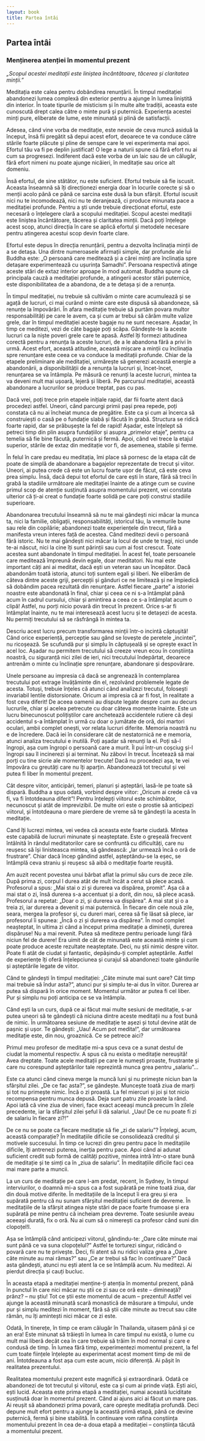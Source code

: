 ```yaml
---
layout: book
title: Partea întâi
---
```


## Partea întâi
### Menținerea atenției în momentul prezent

*„Scopul acestei meditații este liniștea încântătoare, tăcerea și claritatea minții.”*

Meditația este calea pentru dobândirea renunțării. În timpul meditației abandonezi lumea complexă din exterior pentru a ajunge în lumea liniștită din interior. În toate tipurile de misticism și în multe alte tradiții, aceasta este cunoscută drept calea către o minte pură și puternică. Experiența acestei minți pure, eliberate de lume, este minunată și plină de satisfacții.

Adesea, când vine vorba de meditație, este nevoie de ceva muncă asiduă la început, însă fii pregătit să depui acest efort, deoarece te va conduce către stările foarte plăcute și pline de senspe care le vei experimenta mai apoi. Efortul tău va fi pe deplin justificat! O lege a naturii spune că fără efort nu ai cum sa progresezi. Indiferent dacă este vorba de un laic sau de un călugăr, fără efort nimeni nu poate ajunge nicăieri, în meditație sau orice alt domeniu.

Însă efortul, de sine stătător, nu este suficient. Efortul trebuie să fie iscusit. Aceasta înseamnă să îți direcționezi energia doar în locurile corecte și să o menții acolo până ce până ce sarcina este dusă la bun sfârșit. Efortul iscusit nici nu te incomodează, nici nu te deranjează, ci produce minunata pace a meditației profunde. Pentru a ști unde trebuie direcționat efortul, este necesară o înțelegere clară a scopului meditației. Scopul acestei meditații este liniștea încântătoare, tăcerea și claritatea minții. Dacă poți înțelege acest scop, atunci direcția în care se aplică efortul și metodele necesare pentru atingerea acestui scop devin foarte clare.

Efortul este depus în direcția renunțării, pentru a dezvolta înclinația minții de a se detașa. Una dintre numeroasele afirmații simple, dar profunde ale lui Buddha este: „O persoană care meditează și a cărei minți are înclinația spre detașare experimentează cu ușurința Samadhi”. Persoana respectivă atinge aceste stări de extaz interior aproape în mod automat. Buddha spune că principala cauză a meditației profunde, a atingerii acestor stări puternice, este disponibilitatea de a abandona, de a te detașa și de a renunța.

În timpul meditației, nu trebuie să cultivăm o minte care acumulează și se agață de lucruri, ci mai curând o minte care este dispusă să abandoneze, să renunțe la împovărări. În afara meditație trebuie să purtăm povara multor responsabilități pe care le avem, ca și cum ar trebui să cărăm multe valize grele, dar în timpul meditației aceste bagaje nu ne sunt necesare. Așadar, în timp ce meditezi, vezi de câte bagaje poți scăpa. Gândește-te la aceste lucruri ca la niște poveri grele care te apasă. Astfel îți formezi atitudinea corectă pentru a renunța la aceste lucruri, de a le abandona fără a privi în urmă. Acest efort, această atitudine, această mișcare a minții cu înclinația spre renunțare este ceea ce va conduce la meditații profunde. Chiar de la etapele preliminare ale meditației, urmărește să generezi această energie a abandonării, a disponibilității de a renunța la lucruri și, încet-încet, renunțarea se va întâmpla. Pe măsură ce renunți la aceste lucruri, mintea ta va deveni mult mai ușoară, lejeră și liberă. Pe parcursul meditației, această abandonare a lucrurilor se produce treptat, pas cu pas.

Dacă vrei, poți trece prin etapele inițiale rapid, dar fii foarte atent dacă procedezi astfel. Uneori, când parcurgi primii pași prea repede, poți constata că nu ai încheiat munca de pregătire. Este ca și cum ai încerca să construiești o casă pe o fundație slabă și făcută în grabă. Structura se ridică foarte rapid, dar se prăbușește la fel de rapid! Așadar, este înțelept să petreci timp din plin asupra fundațiilor și asupra „primelor etaje”, pentru ca temelia să fie bine făcută, puternică și fermă. Apoi, când vei trece la etajul superior, stările de extaz din meditație vor fi, de asemenea, stabile și ferme.

În felul în care predau eu meditația, îmi place să pornesc de la etapa cât de poate de simplă de abandonare a bagajelor reprezentate de trecut și viitor. Uneori, ai putea crede că este un lucru foarte ușor de făcut, că este ceva prea simplu. Însă, dacă depui tot efortul de care ești în stare, fără să treci în grabă la stadiile următoare ale meditației înainte de a atinge cum se cuvine primul scop de atenție susținută asupra momentului prezent, vei constata ulterior că ți-ai creat o fundație foarte solidă pe care poți construi stadiile superioare.

Abandonarea trecutului înseamnă să nu te mai gândești nici măcar la munca ta, nici la familie, obligații, responsabilități, istoricul tău, la vremurile bune sau rele din copilărie; abandonezi toate experiențele din trecut, fără a manifesta vreun interes față de acestea. Când meditezi devii o persoană fără istoric. Nu te mai gândești nici măcar la locul de unde te tragi, nici unde te-ai născut, nici la cine îți sunt părinții sau cum ai fost crescut. Toate acestea sunt abandonate în timpul meditației. În acest fel, toate persoanele care meditează împreună devin egale, doar meditatori. Nu mai este important câți ani ai meditat, dacă ești un veteran sau un începător. Dacă abandonăm toată istoria, atunci toți suntem egali și liberi. Ne eliberăm de câteva dintre aceste griji, percepții și gânduri ce ne limitează și ne împiedică să dobândim pacea rezultată din renunțare. Astfel fiecare „parte” a istoriei noastre este abandonată în final, chiar și ceea ce ni s-a întâmplat până acum în cadrul cursului, chiar și amintirea a ceea ce s-a întâmplat acum o clipă! Astfel, nu porți nicio povară din trecut în prezent. Orice s-ar fi întâmplat înainte, nu te mai interesează acest lucru și te detașezi de acesta. Nu permiți trecutului să se răsfrângă în mintea ta.

Descriu acest lucru precum transformarea minții într-o incintă căptușită! Când orice experiență, percepție sau gând se lovește de peretele „incintei”, nu ricoșează. Se scufundă pur și simplu în căptușeală și se oprește exact în acel loc. Așadar nu permitem trecutului să creeze vreun ecou în conștiința noastră, cu siguranță nici zilei de ieri, nici trecutului îndepărtat, deoarece antrenăm o minte cu înclinație spre renunțare, abandonare și despovărare.

Unele persoane au impresia că dacă se angrenează în contemplarea trecutului pot extrage învățăminte din el, rezolvând problemele legate de acesta. Totuși, trebuie înțeles că atunci când analizezi trecutul, folosești invariabil lentile distorsionate. Oricum ai impresia că ar fi fost, în realitate a fost ceva diferit! De aceea oamenii au dispute legate despre cum au decurs lucrurile, chiar și acelea petrecute cu doar câteva momente înainte. Este un lucru binecunoscut polițiștilor care anchetează accidentele rutiere că deși accidentul s-a întâmplat în urmă cu doar o jumătate de oră, doi martori oculari, ambii complet onești, vor relata lucruri diferite. Memoria noastră nu e de încredere. Dacă iei în considerare cât de nestatornică ne e memoria, atunci analiza trecutului e inutilă. Poți așadar să renunți la el. Poți să-l îngropi, așa cum îngropi o persoană care a murit. Îl pui într-un coșciug și-l îngropi sau îl incinerezi și ai terminat. Nu zăbovi în trecut. Încetează să mai porți cu tine sicrie ale momentelor trecute! Dacă nu procedezi așa, te vei împovăra cu greutăți care nu îți aparțin. Abandonează tot trecutul și vei putea fi liber în momentul prezent.

Cât despre viitor, anticipări, temeri, planuri și așteptări, lasă-le pe toate să dispară. Buddha a spus odată, vorbind despre viitor: „Oricum ai crede că va fi, va fi întotdeauna diferit”! Pentru înțelepți viitorul este schimbător, necunoscut și atât de imprevizibil. De multe ori este o prostie să anticipezi viitorul, și întotdeauna o mare pierdere de vreme să te gândești la acesta în meditație.

Cand îți lucrezi mintea, vei vedea că aceasta este foarte ciudată. Mintea este capabilă de lucruri minunate și neașteptate. Este o greșeală frecvent întâlnită în rândul meditatorilor care se confruntă cu dificultăți, care nu reușesc să își linisteasca mintea, să gândească: „Iar urmează încă o oră de frustrare”. Chiar dacă încep gândind astfel, așteptându-se la eșec, se întâmplă ceva straniu și reușesc să aibă o meditație foarte reușită.

Am auzit recent povestea unui bărbat aflat la primul său curs de zece zile. După prima zi, corpul l durea atât de mult încât a cerut să plece acasă. Profesorul a spus: „Mai stai o zi și durerea va dispărea, promit”. Așa că a mai stat o zi, însă durerea s-a accentuat și a dorit, din nou, să plece acasă. Profesorul a repetat: „Doar o zi, și durerea va dispărea”. A mai stat și o a treia zi, iar durerea a devenit și mai puternică. În fiecare din cele nouă zile, seara, mergea la profesor și, cu dureri mari, cerea să fie lăsat să plece, iar profesorul îi spunea: „Încă o zi și durerea va dispărea”. În mod complet neașteptat, în ultima zi când a început prima meditație a dimineții, durerea dispăruse! Nu a mai revenit. Putea să mediteze pentru perioade lungi fără niciun fel de durere! Era uimit de cât de minunată este această minte și cum poate produce aceste rezultate neașteptate. Deci, nu știi nimic despre viitor. Poate fi atât de ciudat și fantastic, depășindu-ți complet așteptările. Astfel de experiențe îți oferă înțelepciunea și curajul să abandonezi toate gândurile și așteptările legate de viitor.

Când te gândești în timpul meditației: „Câte minute mai sunt oare? Cât timp mai trebuie să îndur asta?”, atunci pur și simplu te-ai dus în viitor. Durerea ar putea să dispară în orice moment. Momentul următor ar putea fi cel liber. Pur și simplu nu poți anticipa ce se va întâmpla.

Când ești la un curs, după ce ai făcut mai multe sesiuni de meditație, s-ar putea uneori să te gândești că niciuna dintre aceste meditații nu a fost bună de nimic. În următoarea sesiune de meditație te așezi și totul devine atât de pașnic și ușor. Te gândești: „Uau! Acum pot medita!”, dar următoarea meditație este, din nou, groaznică. Ce se petrece aici?

Primul meu profesor de meditație mi-a spus ceva ce a sunat destul de ciudat la momentul respectiv. A spus că nu exista o meditație nereușită! Avea dreptate. Toate acele meditații pe care le numești proaste, frustrante și care nu corespund așteptărilor tale reprezintă munca grea pentru „salariu”...

Este ca atunci când cineva merge la muncă luni și nu primește niciun ban la sfârșitul zilei. „De ce fac asta?”, se gândește. Muncește toată ziua de marți și tot nu primește nimic. Încă o zi proastă. La fel miercuri și joi și tot nicio recompensa pentru munca depusă. Deja sunt patru zile proaste la rând. Apoi iată că vine ziua de vineri, face exact aceeași muncă precum în zilele precedente, iar la sfârșitul zilei șeful îi dă salariul. „Uau! De ce nu poate fi zi de salariu în fiecare zi?!”

De ce nu se poate ca fiecare meditație să fie „zi de salariu”? Înțelegi, acum, această comparație? În meditațiile dificile se consolidează creditul și motivele succesului. În timp ce lucrezi din greu pentru pace în meditațiile dificile, îți antrenezi puterea, inerția pentru pace. Apoi când ai adunat suficient credit sub formă de calități pozitive, mintea intră într-o stare bună de meditație și te simți ca în „ziua de salariu”. În meditațiile dificile faci cea mai mare parte a muncii.

La un curs de meditație pe care l-am predat, recent, în Sydney, în timpul interviurilor, o doamnă mi-a spus ca a fost supărată pe mine toată ziua, dar din două motive diferite. În meditațiile de la început îi era greu și era supărată pentru că nu sunam sfârșitul meditației suficient de devreme. În meditațiile de la sfârșit atingea niște stări de pace foarte frumoase și era supărată pe mine pentru că incheiam prea devreme. Toate sesiunile aveau aceeași durată, fix o oră. Nu ai cum să o nimerești ca profesor când suni din clopoțel!l.

Așa se întâmplă când anticipezi viitorul, gândindu-te: „Oare câte minute mai sunt până ce va suna clopoțelul?” Astfel te torturezi singur, ridicând o povară care nu te privește. Deci, fii atent să nu ridici valiza grea a „Oare câte minute au mai rămas?” sau „Ce ar trebui să fac în continuare?” Dacă asta gândești, atunci nu ești atent la ce se întâmplă acum. Nu meditezi. Ai pierdut direcția și cauți bucluc.

În aceasta etapă a meditației menține-ți atenția în momentul prezent, până în punctul în care nici măcar nu știi ce zi sau ce oră este – dimineață? prânz? – nu știu! Tot ce știi este momentul de acum – prezentul! Astfel vei ajunge la această minunată scară monastică de măsurare a timpului, unde pur și simplu meditezi în moment, fără să știi câte minute au trecut sau câte rămân, nu îți amintești nici măcar ce zi este.

Odată, în tinerețe, în timp ce eram călugăr în Thailanda, uitasem până și ce an era! Este minunat să trăiești în lumea în care timpul nu există, o lume cu mult mai liberă decât cea în care trebuie să trăim în mod normal și care e condusă de timp. În lumea fără timp, experimentezi momentul prezent, la fel cum toate ființele înțelepte au experimentat acest moment timp de mii de ani. Întotdeauna a fost așa cum este acum, nicio diferență. Ai pășit în realitatea prezentului.

Realitatea momentului prezent este magnifică și extraordinară. Odată ce abandonezi de tot trecutul și viitorul, este ca și cum ai prinde viață. Ești aici, ești lucid. Aceasta este prima etapă a meditației, numai această luciditate susținută doar în momentul prezent. Când ai ajuns aici ai făcut un mare pas. Ai reușit să abandonezi prima povară, care oprește meditația profundă. Deci depune mult efort pentru a ajunge la această primă etapă, până ce devine puternică, fermă și bine stabilită. În continuare vom rafina conștiința momentului prezent în cea de-a doua etapă a meditației – conștiința tăcută a momentului prezent.
